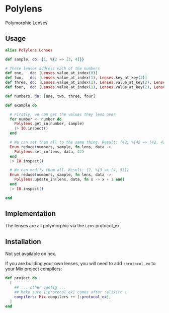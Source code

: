 # Polylens

Polymorphic Lenses

## Usage

```elixir
alias Polylens.Lenses

def sample, do: {1, %{2 => [3, 4]}}

# These lenses address each of the numbers
def one,   do: [Lenses.value_at_index(0)]
def two,   do: [Lenses.value_at_index(1), Lenses.key_at_key(2)]
def three, do: [Lenses.value_at_index(1), Lenses.value_at_key(2), Lenses.value_at_index(0)]
def four,  do: [Lenses.value_at_index(1), Lenses.value_at_key(2), Lenses.value_at_index(1)]

def numbers, do: [one, two, three, four]

def example do

  # Firstly, we can get the values they lens over
  for number <- number do
    Polylens.get_in(number, sample)
    |> IO.inspect()
  end

  # We can set them all to the same thing. Result: {42, %{42 => [42, 42]}}
  Enum.reduce(numbers, sample, fn lens, data ->
    Polylens.set_in(lens, data, 42)
  end
  |> IO.inspect()

  # We can modify them all. Result: {2, %{3 => [4, 5]}}
  Enum.reduce(numbers, sample, fn lens, data ->
    Polylens.update_in(lens, data, fn x -> x + 1 end)
  end
  |> IO.inspect()

end
```

## Implementation

The lenses are all polymorphic via the `Lens` protocol_ex.

## Installation

Not yet available on hex.

If you are building your own lenses, you will need to add
`:protocol_ex` to your Mix project compilers:

```elixir
def project do
  [
    ## ... other config ...
    ## Make sure [:protocol_ex] comes after :elixirc !
    compilers: Mix.compilers ++ [:protocol_ex],
  ]
end
```

<!-- If [available in Hex](https://hex.pm/docs/publish), the package can be installed -->
<!-- by adding `polylens` to your list of dependencies in `mix.exs`: -->

<!-- ```elixir -->
<!-- def deps do -->
<!--   [ -->
<!--     {:polylens, "~> 0.1.0"} -->
<!--   ] -->
<!-- end -->
<!-- ``` -->

<!-- Documentation can be generated with [ExDoc](https://github.com/elixir-lang/ex_doc) -->
<!-- and published on [HexDocs](https://hexdocs.pm). Once published, the docs can -->
<!-- be found at [https://hexdocs.pm/polylens](https://hexdocs.pm/polylens). -->


